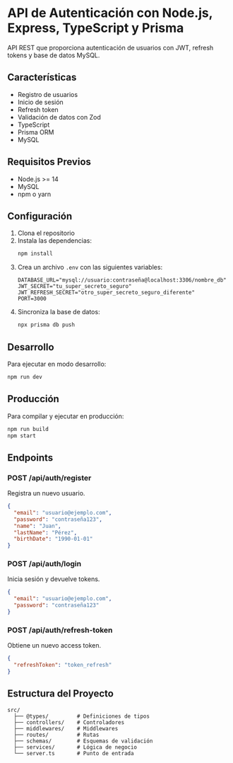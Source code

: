 # API de Autenticación con Node.js, Express, TypeScript y Prisma

API REST que proporciona autenticación de usuarios con JWT, refresh tokens y base de datos MySQL.

## Características

- Registro de usuarios
- Inicio de sesión
- Refresh token
- Validación de datos con Zod
- TypeScript
- Prisma ORM
- MySQL

## Requisitos Previos

- Node.js >= 14
- MySQL
- npm o yarn

## Configuración

1. Clona el repositorio
2. Instala las dependencias:
   ```bash
   npm install
   ```
3. Crea un archivo `.env` con las siguientes variables:
   ```
   DATABASE_URL="mysql://usuario:contraseña@localhost:3306/nombre_db"
   JWT_SECRET="tu_super_secreto_seguro"
   JWT_REFRESH_SECRET="otro_super_secreto_seguro_diferente"
   PORT=3000
   ```
4. Sincroniza la base de datos:
   ```bash
   npx prisma db push
   ```

## Desarrollo

Para ejecutar en modo desarrollo:
```bash
npm run dev
```

## Producción

Para compilar y ejecutar en producción:
```bash
npm run build
npm start
```

## Endpoints

### POST /api/auth/register
Registra un nuevo usuario.
```json
{
  "email": "usuario@ejemplo.com",
  "password": "contraseña123",
  "name": "Juan",
  "lastName": "Pérez",
  "birthDate": "1990-01-01"
}
```

### POST /api/auth/login
Inicia sesión y devuelve tokens.
```json
{
  "email": "usuario@ejemplo.com",
  "password": "contraseña123"
}
```

### POST /api/auth/refresh-token
Obtiene un nuevo access token.
```json
{
  "refreshToken": "token_refresh"
}
```

## Estructura del Proyecto

```
src/
  ├── @types/         # Definiciones de tipos
  ├── controllers/    # Controladores
  ├── middlewares/    # Middlewares
  ├── routes/         # Rutas
  ├── schemas/        # Esquemas de validación
  ├── services/       # Lógica de negocio
  └── server.ts       # Punto de entrada
``` 